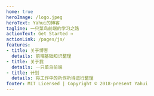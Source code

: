 ```yaml
---
home: true
heroImage: /logo.jpeg
heroText: Yahui的博客
tagline: 一只菜鸟前端的学习之路
actionText: Get Started →
actionLink: /pages/js/
features:
- title: 关于博客
  details: 前端基础知识整理
- title: 关于我
  details: 一只菜鸟前端
- title: 计划
  details: 将工作中的所作所得进行整理
footer: MIT Licensed | Copyright © 2018-present Yahui
---
```



<style>
.home .hero img {
    width: 150px;
    height: 150px;
    border-radius: 50%;
}
</style>
